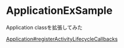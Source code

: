 ApplicationExSample
===================

Application classを拡張してみた

[Application#registerActivityLifecycleCallbacks](http://developer.android.com/reference/android/app/Application.html#registerActivityLifecycleCallbacks(android.app.Application.ActivityLifecycleCallbacks))
